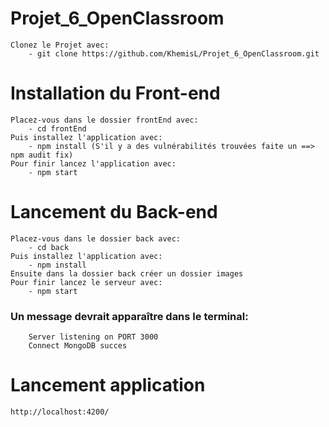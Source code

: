 # Projet_6_OpenClassroom
    Clonez le Projet avec:
        - git clone https://github.com/KhemisL/Projet_6_OpenClassroom.git

# Installation du Front-end
    Placez-vous dans le dossier frontEnd avec:
        - cd frontEnd
    Puis installez l'application avec:
        - npm install (S'il y a des vulnérabilités trouvées faite un ==> npm audit fix)
    Pour finir lancez l'application avec:
        - npm start

# Lancement du Back-end
    Placez-vous dans le dossier back avec:
        - cd back
    Puis installez l'application avec:
        - npm install
    Ensuite dans la dossier back créer un dossier images
    Pour finir lancez le serveur avec:
        - npm start
### Un message devrait apparaître dans le terminal:
        Server listening on PORT 3000
        Connect MongoDB succes

# Lancement application 
    http://localhost:4200/



